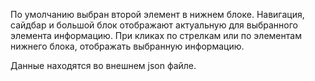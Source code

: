 По умолчанию выбран второй элемент в нижнем блоке. Навигация, сайдбар и большой блок отображают актуальную для выбранного элемента информацию. При кликах по стрелкам или по элементам нижнего блока, отображать выбранную информацию.

Данные находятся во внешнем json файле.